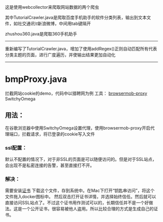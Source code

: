 这是使用webcollector来爬取网站数据的两个爬虫

其中TutorialCrawler.java是爬取百度手机助手的软件分类列表，输出到文本文件，如社交通讯\t新浪微博，中间用tab键隔开

zhushou360.java是爬取360手机助手

------------------------------

重新编写了TutorialCrawler.java，增加了使用addRegex()正则自动匹配所有代表分类主题的页面，进行广度遍历，并使输出结果更加自动化

------------------------------
# bmpProxy.java
拦截网站cookie的demo，代码中以猎聘网为例
工具：
[browsermob-proxy](https://github.com/lightbody/browsermob-proxy)
SwitchyOmega

## 用法：
在谷歌浏览器中使用SwitchyOmega设置代理，使用browsermob-proxy开启代理端口，拦截请求，将已登录的cookie写入文件

### ssl配置：
默认不配置的情况下，对于非SSL的页面是可以随便访问的。但是对于SSL站点，会出现不是私密连接的告警，甚至直接打不开。
### 解决：
需要安装[证书](https://github.com/lightbody/browsermob-proxy/blob/master/browsermob-core/src/main/resources/sslSupport/ca-certificate-rsa.cer)
下载这个文件，存到系统中。在Mac下打开“钥匙串访问”，将这个文件拖入docker图标中。
然后双击打开证书详情，并选择始终信任。然后就可以直接访问SSL站点了。不过这个证书用作测试可以的，长期信任并不是一个好做法。这是一个公开证书，很容易被他人盗用。所以比较合理的方式是生成自己的证书。
